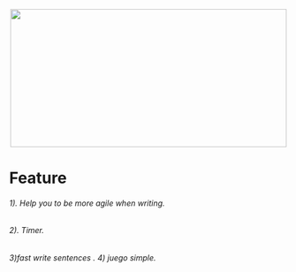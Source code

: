 <div id="hola" align="center">
 
<img src="https://i.pinimg.com/originals/cf/51/ad/cf51ad748537f4ea6899ab44388ad110.gif" width="500" height="250">
</div>
<!DOCTYPE html>
<html lang="en">
<!DOCTYPE html>
<html lang="en">
<!DOCTYPE html>
<html lang="en">

<body>
<h1>Feature</h1>    
<h6>
    1). Help you to be more agile when writing.  
</h6>
<h6>
    2). Timer.    
</h6>
<h6>
    3)fast write sentences .
    4) juego simple.
</h6>
</body>
</html>
